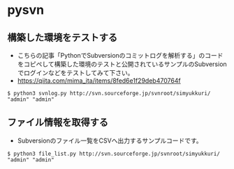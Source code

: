 # pysvn

## 構築した環境をテストする
 - こちらの記事「PythonでSubversionのコミットログを解析する」のコードをコピペして構築した環境のテストと公開されているサンプルのSubversionでログインなどをテストしてみて下さい。
 - https://qiita.com/mima_ita/items/8fed6e1f29deb470764f

```
$ python3 svnlog.py http://svn.sourceforge.jp/svnroot/simyukkuri/ "admin" "admin"
```

## ファイル情報を取得する
 - Subversionのファイル一覧をCSVへ出力するサンプルコードです。
```
$ python3 file_list.py http://svn.sourceforge.jp/svnroot/simyukkuri/ "admin" "admin"
```
